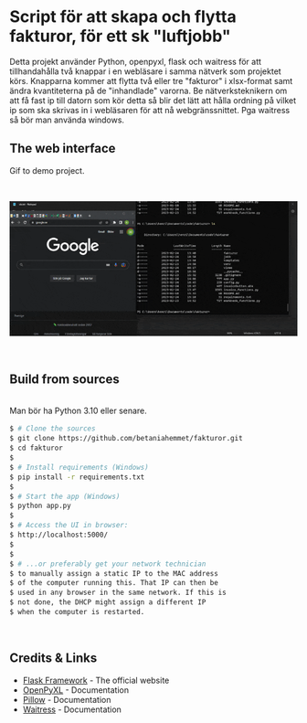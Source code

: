 
# Script för att skapa och flytta fakturor, för ett sk "luftjobb"

Detta projekt använder Python, openpyxl, flask och waitress för att tillhandahålla två knappar i en webläsare i samma nätverk som projektet körs. Knapparna kommer att flytta två eller tre "fakturor" i xlsx-format samt ändra kvantiteterna på de "inhandlade" varorna. Be nätverksteknikern om att få fast ip till datorn som kör detta så blir det lätt att hålla ordning på vilket ip som ska skrivas in i webläsaren för att nå webgränssnittet. Pga waitress så bör man använda windows. 
<br />

## The web interface

Gif to demo project.

<br />

![Website preview](https://github.com/betaniahemmet/fakturor/blob/main/media/demo.gif)

<br />

## Build from sources


<br />
Man bör ha Python 3.10 eller senare.
<br />

```bash
$ # Clone the sources
$ git clone https://github.com/betaniahemmet/fakturor.git
$ cd fakturor
$
$ # Install requirements (Windows)
$ pip install -r requirements.txt
$
$ # Start the app (Windows)
$ python app.py
$ 
$ # Access the UI in browser: 
$ http://localhost:5000/
$
$
$ # ...or preferably get your network technician
$ to manually assign a static IP to the MAC address
$ of the computer running this. That IP can then be
$ used in any browser in the same network. If this is
$ not done, the DHCP might assign a different IP
$ when the computer is restarted.
```

<br />



## Credits & Links

- [Flask Framework](https://www.palletsprojects.com/p/flask/) - The official website
- [OpenPyXL](https://openpyxl.readthedocs.io/en/stable/) - Documentation
- [Pillow](https://pillow.readthedocs.io/en/stable/) - Documentation
- [Waitress](https://docs.pylonsproject.org/projects/waitress/en/stable/index.html) - Documentation

<br />


